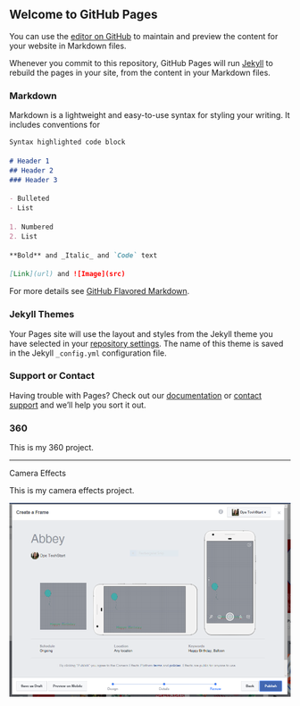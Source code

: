 ## Welcome to GitHub Pages

You can use the [editor on GitHub](https://github.com/abbey1grace/abbey1grace.github.io/edit/master/index.md) to maintain and preview the content for your website in Markdown files.

Whenever you commit to this repository, GitHub Pages will run [Jekyll](https://jekyllrb.com/) to rebuild the pages in your site, from the content in your Markdown files.

### Markdown

Markdown is a lightweight and easy-to-use syntax for styling your writing. It includes conventions for

```markdown
Syntax highlighted code block

# Header 1
## Header 2
### Header 3

- Bulleted
- List

1. Numbered
2. List

**Bold** and _Italic_ and `Code` text

[Link](url) and ![Image](src)
```

For more details see [GitHub Flavored Markdown](https://guides.github.com/features/mastering-markdown/).

### Jekyll Themes

Your Pages site will use the layout and styles from the Jekyll theme you have selected in your [repository settings](https://github.com/abbey1grace/abbey1grace.github.io/settings). The name of this theme is saved in the Jekyll `_config.yml` configuration file.

### Support or Contact

Having trouble with Pages? Check out our [documentation](https://help.github.com/categories/github-pages-basics/) or [contact support](https://github.com/contact) and we’ll help you sort it out.

### 360

<script src="//360.vizor.io/scripts/embed.js" data-vizorurl="https://360.vizor.io/embed/v/9xkjz" ></script>

This is my 360 project.

***

Camera Effects

This is my camera effects project.

![Abbey](https://github.com/abbey1grace/abbey1grace.github.io/blob/master/Abbey.PNG?raw=true "Optional Title")

